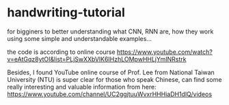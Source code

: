 # handwriting-tutorial
for bigginers to better understanding what CNN, RNN are, how they work using some simple and understandable examples...

the code is according to online course
https://www.youtube.com/watch?v=eAtGqz8ytOI&list=PLjSwXXbVlK6IHzhLOMpwHHLjYmINRstrk

Besides, I found YouTube online course of Prof. Lee from National Taiwan University (NTU) is super clear
for those who speak Chinese, can find some really interesting and valuable information from here:
https://www.youtube.com/channel/UC2ggjtuuWvxrHHHiaDH1dlQ/videos

